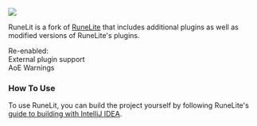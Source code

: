 ![](https://i.imgur.com/sBLouZ7.png)

RuneLit is a fork of [RuneLite](https://github.com/runelite/runelite) that includes additional plugins as well as modified versions of RuneLite's plugins.

Re-enabled:  
External plugin support  
AoE Warnings

### How To Use
To use RuneLit, you can build the project yourself by following RuneLite's [guide to building with IntelliJ IDEA](https://github.com/runelite/runelite/wiki/Building-with-IntelliJ-IDEA).
